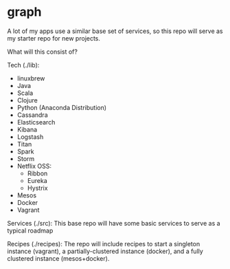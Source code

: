 # graph
A lot of my apps use a similar base set of services, so this repo will serve as my starter repo for new projects.

What will this consist of?

Tech (./lib): 
  * linuxbrew
  * Java
  * Scala
  * Clojure
  * Python (Anaconda Distribution)
  * Cassandra
  * Elasticsearch
  * Kibana
  * Logstash
  * Titan
  * Spark
  * Storm
  * Netflix OSS:
    * Ribbon
    * Eureka
    * Hystrix
  * Mesos
  * Docker
  * Vagrant

Services (./src): This base repo will have some basic services to serve as a typical roadmap

Recipes (./recipes): The repo will include recipes to start a singleton instance (vagrant), a partially-clustered instance (docker), and a fully clustered instance (mesos+docker).
